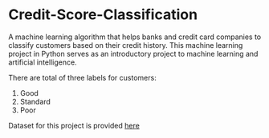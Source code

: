 # Credit-Score-Classification
A machine learning algorithm that helps banks and credit card companies to classify customers based on their credit history. This 
machine learning project in Python serves as an introductory project to machine learning and artificial intelligence.

There are total of three labels for customers:
1. Good
2. Standard
3. Poor

Dataset for this project is provided <a href='https://statso.io/credit-score-classification-case-study/'>here</a>